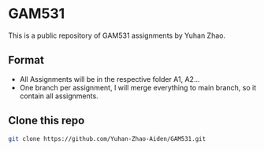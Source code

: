 # GAM531

This is a public repository of GAM531 assignments by Yuhan Zhao.

## Format

- All Assignments will be in the respective folder A1, A2...
- One branch per assignment, I will merge everything to main branch, so it contain all assignments.

## Clone this repo
```bash
git clone https://github.com/Yuhan-Zhao-Aiden/GAM531.git
```